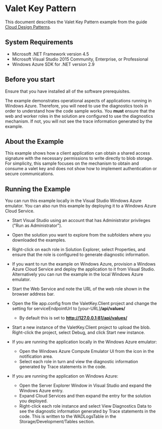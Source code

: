 # Valet Key Pattern

This document describes the Valet Key Pattern example from the guide [Cloud Design Patterns](http://aka.ms/Cloud-Design-Patterns).

## System Requirements

* Microsoft .NET Framework version 4.5
* Microsoft Visual Studio 2015 Community, Enterprise, or Professional
* Windows Azure SDK for .NET version 2.9

## Before you start

Ensure that you have installed all of the software prerequisites.

The example demonstrates operational aspects of applications running in Windows Azure. Therefore, you will need to use the diagnostics tools in order to understand how the code sample works. You **must** ensure that the web and worker roles in the solution are configured to use the diagnostics mechanism. If not, you will not see the trace information generated by the example.

## About the Example
 
This example shows how a client application can obtain a shared access signature with the necessary permissions to write directly to blob storage. For simplicity, this sample focuses on the mechanism to obtain and consume a valet key and does not show how to implement authentication or secure communications.


## Running the Example

You can run this example locally in the Visual Studio Windows Azure emulator. You can also run this example by deploying it to a Windows Azure Cloud Service.

* Start Visual Studio using an account that has Administrator privileges ("Run as Administrator").
* Open the solution you want to explore from the subfolders where you downloaded the examples.
* Right-click on each role in Solution Explorer, select Properties, and ensure that the role is configured to generate diagnostic information.


* If you want to run the example on Windows Azure, provision a Windows Azure Cloud Service and deploy the application to it from Visual Studio. Alternatively you can run the example in the local Windows Azure emulator.

* Start the Web Service and note the URL of the web role shown in the browser address bar.
* Open the file app.config from the ValetKey.Client project and change the setting for serviceEndpointUrl to   [your-URL]**/api/values/**
	* By default this is set to **http://127.0.0.1:81/api/values/**


* Start a new instance of the ValetKey.Client project to upload the blob. Right-click the project, select Debug, and click Start new instance.

* If you are running the application locally in the Windows Azure emulator:
	* Open the Windows Azure Compute Emulator UI from the icon in the notification area.
	* Select each role in turn and view the diagnostic information generated by Trace statements in the code.

* If you are running the application on Windows Azure:
	* Open the Server Explorer Window in Visual Studio and expand the Windows Azure entry.
	* Expand Cloud Services and then expand the entry for the solution you deployed.
	* Right-click each role instance and select View Diagnostics Data to see the diagnostic information generated by Trace statements in the code. This is written to the WADLogsTable in the Storage/Development/Tables section.




